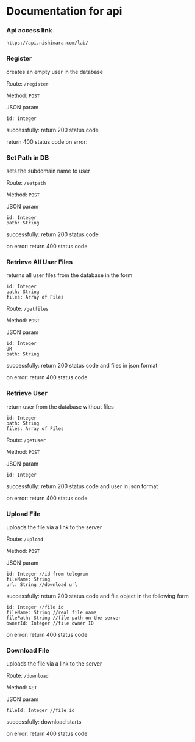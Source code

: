 # Documentation for api

### Api access link

```
https://api.nishimara.com/lab/
```

### Register

creates an empty user in the database

Route: `/register`

Method: `POST`

JSON param

```
id: Integer
```

successfully:
return 200 status code

return 400 status code
on error:

### Set Path in DB

sets the subdomain name to user

Route: `/setpath`

Method: `POST`

JSON param

```
id: Integer
path: String
```

successfully:
return 200 status code

on error:
return 400 status code

### Retrieve All User Files

returns all user files from the database in the form

```
id: Integer
path: String
files: Array of Files
```

Route: `/getfiles`

Method: `POST`

JSON param

```
id: Integer
OR
path: String
```

successfully:
return 200 status code and files in json format

on error:
return 400 status code

### Retrieve User

return user from the database without files

```
id: Integer
path: String
files: Array of Files
```

Route: `/getuser`

Method: `POST`

JSON param

```
id: Integer
```

successfully:
return 200 status code and user in json format

on error:
return 400 status code

### Upload File

uploads the file via a link to the server

Route: `/upload`

Method: `POST`

JSON param

```
id: Integer //id from telegram
fileName: String
url: String //download url
```

successfully:
return 200 status code and file object in the following form

```
id: Integer //file id
fileName: String //real file name
filePath: String //file path on the server
ownerId: Integer //file owner ID
```

on error:
return 400 status code

### Download File

uploads the file via a link to the server

Route: `/download`

Method: `GET`

JSON param

```
fileId: Integer //file id
```

successfully:
download starts

on error:
return 400 status code
